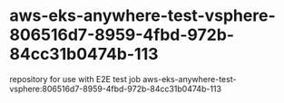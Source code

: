 # aws-eks-anywhere-test-vsphere-806516d7-8959-4fbd-972b-84cc31b0474b-113
repository for use with E2E test job aws-eks-anywhere-test-vsphere:806516d7-8959-4fbd-972b-84cc31b0474b-113
